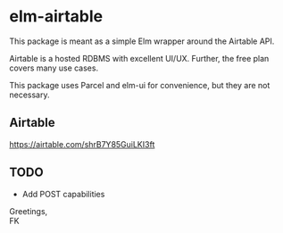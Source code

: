 # elm-airtable

This package is meant as a simple Elm wrapper around the Airtable API. 

Airtable is a hosted RDBMS with excellent UI/UX. Further, the free plan covers many use cases.

This package uses Parcel and elm-ui for convenience, but they are not necessary.

## Airtable

https://airtable.com/shrB7Y85GuiLKI3ft

## TODO

- Add POST capabilities


Greetings,  
FK